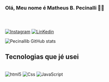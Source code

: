 ### Olá, Meu nome é Matheus B. Pecinalli 👋😁

### ⠀⠀⠀

[![Instagram](https://img.shields.io/badge/Instagram-E4405F?style=for-the-badge&logo=instagram&logoColor=white)](https://www.instagram.com/pecinalli.matheus/)
[![LinKedin](https://img.shields.io/badge/LinkedIn-0077B5?style=for-the-badge&logo=linkedin&logoColor=white)](https://www.linkedin.com/in/matheus-pecinalli-7222bb246/)

![Pecinallib GitHub stats](https://github-readme-stats.vercel.app/api?username=pecinallib&show_icons=true&theme=dracula)

## Tecnologias que jé usei

<div style=display: inline_block><br/>
<img align="center" alt="html5" src="https://img.shields.io/badge/HTML-239120?style=for-the-badge&logo=html5&logoColor=white">
<img align="center" alt="Css" src="https://img.shields.io/badge/CSS-239120?&style=for-the-badge&logo=css3&logoColor=white">
<img align="center" alt="JavaScript" src="https://img.shields.io/badge/JavaScript-F7DF1E?style=for-the-badge&logo=javascript&logoColor=black">
</div>

